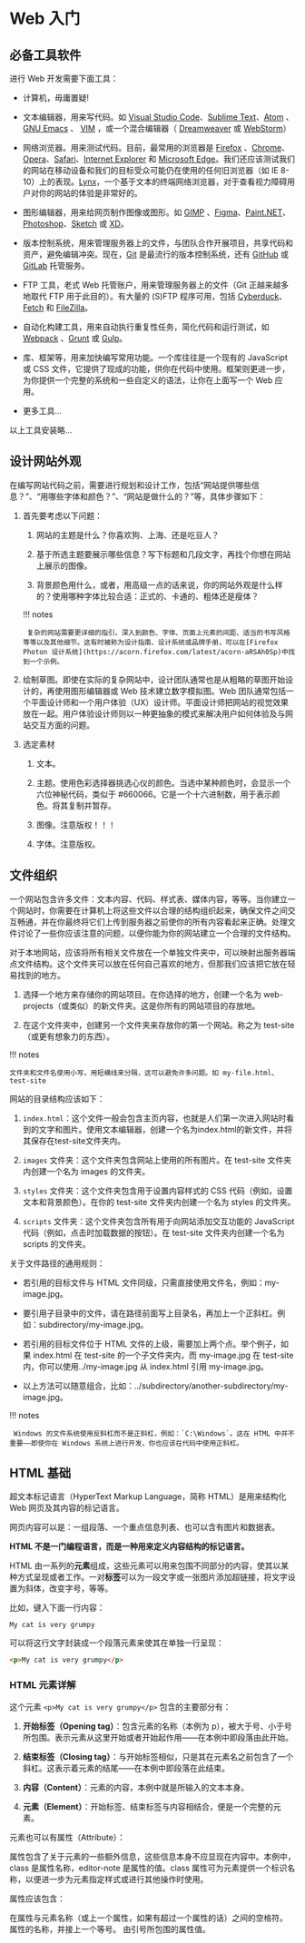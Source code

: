 # Web 入门

## 必备工具软件

进行 Web 开发需要下面工具：

- 计算机，毋庸置疑!

- 文本编辑器，用来写代码。如 [Visual Studio Code](https://code.visualstudio.com)、[Sublime Text](https://www.sublimetext.com)、[Atom](https://github.blog/2022-06-08-sunsetting-atom/) 、[GNU Emacs](https://www.gnu.org/software/emacs/) 、 [VIM](https://www.vim.org) ，或一个混合编辑器（ [Dreamweaver](https://www.adobe.com/products/dreamweaver.html) 或 [WebStorm](https://www.jetbrains.com/webstorm/)）

- 网络浏览器。用来测试代码。目前，最常用的浏览器是 [Firefox](https://www.mozilla.org/zh-CN/firefox/) 、[Chrome](https://www.google.cn/intl/zh-CN/chrome/)、[Opera](https://www.opera.com/zh-cn)、[Safari](https://www.apple.com.cn/safari/)、[Internet Explorer](https://support.microsoft.com/zh-cn/windows/internet-explorer-下载-d49e1f0d-571c-9a7b-d97e-be248806ca70) 和 [Microsoft Edge](https://www.microsoft.com/zh-cn/edge?form=MA13FJ)。我们还应该测试我们的网站在移动设备和我们的目标受众可能仍在使用的任何旧浏览器（如 IE 8-10）上的表现。[Lynx](https://lynx.browser.org)，一个基于文本的终端网络浏览器，对于查看视力障碍用户对你的网站的体验是非常好的。

- 图形编辑器，用来给网页制作图像或图形。如 [GIMP](https://www.gimp.org) 、[Figma](https://www.figma.com)、[Paint.NET](https://www.getpaint.net)、[Photoshop](https://www.adobe.com/products/photoshop.html)、[Sketch](https://www.sketch.com) 或 [XD](https://helpx.adobe.com/support/xd.html)。

- 版本控制系统，用来管理服务器上的文件，与团队合作开展项目，共享代码和资产，避免编辑冲突。现在，[Git](https://git-scm.com) 是最流行的版本控制系统，还有 [GitHub](https://github.com) 或 [GitLab](https://about.gitlab.com) 托管服务。

- FTP 工具，老式 Web 托管账户，用来管理服务器上的文件（Git 正越来越多地取代 FTP 用于此目的）。有大量的 (S)FTP 程序可用，包括 [Cyberduck](https://cyberduck.io)、[Fetch](https://fetchsoftworks.com) 和 [FileZilla](https://filezilla-project.org)。

- 自动化构建工具，用来自动执行重复性任务，简化代码和运行测试，如 [Webpack](https://webpack.js.org) 、[Grunt](https://gruntjs.com) 或 [Gulp](https://gulpjs.com)。

- 库、框架等，用来加快编写常用功能。一个库往往是一个现有的 JavaScript 或 CSS 文件，它提供了现成的功能，供你在代码中使用。框架则更进一步，为你提供一个完整的系统和一些自定义的语法，让你在上面写一个 Web 应用。

- 更多工具...

以上工具安装略...

## 设计网站外观

在编写网站代码之前，需要进行规划和设计工作，包括“网站提供哪些信息？”、“用哪些字体和颜色？”、“网站是做什么的？”等，具体步骤如下：

1. 首先要考虑以下问题：

    1. 网站的主题是什么？你喜欢狗、上海、还是吃豆人？
    
    2. 基于所选主题要展示哪些信息？写下标题和几段文字，再找个你想在网站上展示的图像。
    
    3. 背景颜色用什么，或者，用高级一点的话来说，你的网站外观是什么样的？使用哪种字体比较合适：正式的、卡通的、粗体还是瘦体？

    !!! notes

        复杂的网站需要更详细的指引，深入到颜色、字体、页面上元素的间距、适当的书写风格等等以及其他细节。这有时被称为设计指南、设计系统或品牌手册，可以在[Firefox Photon 设计系统](https://acorn.firefox.com/latest/acorn-aRSAh0Sp)中找到一个示例。

2. 绘制草图。即使在实际的复杂网站中，设计团队通常也是从粗略的草图开始设计的，再使用图形编辑器或 Web 技术建立数字模拟图。Web 团队通常包括一个平面设计师和一个用户体验（UX）设计师。平面设计师把网站的视觉效果放在一起。用户体验设计师则以一种更抽象的模式来解决用户如何体验及与网站交互方面的问题。

3. 选定素材

    1. 文本。

    2. 主题。使用色彩选择器挑选心仪的颜色。当选中某种颜色时，会显示一个六位神秘代码，类似于 #660066。它是一个十六进制数，用于表示颜色。将其复制并暂存。

    3. 图像。注意版权！！！

    4. 字体。注意版权。

## 文件组织

一个网站包含许多文件：文本内容、代码、样式表、媒体内容，等等。当你建立一个网站时，你需要在计算机上将这些文件以合理的结构组织起来，确保文件之间交互畅通，并在你最终将它们上传到服务器之前使你的所有内容看起来正确。处理文件讨论了一些你应该注意的问题，以便你能为你的网站建立一个合理的文件结构。

对于本地网站，应该将所有相关文件放在一个单独文件夹中，可以映射出服务器端点文件结构。这个文件夹可以放在任何自己喜欢的地方，但那我们应该把它放在轻易找到的地方。

1. 选择一个地方来存储你的网站项目。在你选择的地方，创建一个名为 web-projects（或类似）的新文件夹。这是你所有的网站项目的存放地。

2. 在这个文件夹中，创建另一个文件夹来存放你的第一个网站。称之为 test-site（或更有想象力的东西）。

!!! notes

    文件夹和文件名使用小写，用短横线来分隔，这可以避免许多问题。如 my-file.html、test-site


网站的目录结构应该如下：

1. `index.html`：这个文件一般会包含主页内容，也就是人们第一次进入网站时看到的文字和图片。使用文本编辑器，创建一个名为index.html的新文件，并将其保存在test-site文件夹内。

2. `images` 文件夹：这个文件夹包含网站上使用的所有图片。在 test-site 文件夹内创建一个名为 images 的文件夹。

3. `styles` 文件夹：这个文件夹包含用于设置内容样式的 CSS 代码（例如，设置文本和背景颜色）。在你的 test-site 文件夹内创建一个名为 styles 的文件夹。

4. `scripts` 文件夹：这个文件夹包含所有用于向网站添加交互功能的 JavaScript 代码（例如，点击时加载数据的按钮）。在 test-site 文件夹内创建一个名为 scripts 的文件夹。

关于文件路径的通用规则：

- 若引用的目标文件与 HTML 文件同级，只需直接使用文件名，例如：my-image.jpg。

- 要引用子目录中的文件，请在路径前面写上目录名，再加上一个正斜杠。例如：subdirectory/my-image.jpg。

- 若引用的目标文件位于 HTML 文件的上级，需要加上两个点。举个例子，如果 index.html 在 test-site 的一个子文件夹内，而 my-image.jpg 在 test-site 内，你可以使用../my-image.jpg 从 index.html 引用 my-image.jpg。

- 以上方法可以随意组合，比如：../subdirectory/another-subdirectory/my-image.jpg。

!!! notes

     Windows 的文件系统使用反斜杠而不是正斜杠，例如：`C:\Windows`。这在 HTML 中并不重要——即使你在 Windows 系统上进行开发，你也应该在代码中使用正斜杠。

## HTML 基础

超文本标记语言（HyperText Markup Language，简称 HTML）是用来结构化 Web 网页及其内容的标记语言。

网页内容可以是：一组段落、一个重点信息列表、也可以含有图片和数据表。

**HTML 不是一门编程语言，而是一种用来定义内容结构的标记语言。**

HTML 由一系列的**元素**组成，这些元素可以用来包围不同部分的内容，使其以某种方式呈现或者工作。一对**标签**可以为一段文字或一张图片添加超链接，将文字设置为斜体，改变字号，等等。

比如，键入下面一行内容：

```
My cat is very grumpy
```

可以将这行文字封装成一个段落元素来使其在单独一行呈现：

```html
<p>My cat is very grumpy</p>
```

### HTML 元素详解

这个元素 `<p>My cat is very grumpy</p>` 包含的主要部分有：

1. **开始标签（Opening tag）**：包含元素的名称（本例为 p），被大于号、小于号所包围。表示元素从这里开始或者开始起作用——在本例中即段落由此开始。

2. **结束标签（Closing tag）**：与开始标签相似，只是其在元素名之前包含了一个斜杠。这表示着元素的结尾——在本例中即段落在此结束。

3. **内容（Content）**：元素的内容，本例中就是所输入的文本本身。

4. **元素（Element）**：开始标签、结束标签与内容相结合，便是一个完整的元素。

元素也可以有属性（Attribute）：

属性包含了关于元素的一些额外信息，这些信息本身不应显现在内容中。本例中，class 是属性名称，editor-note 是属性的值。class 属性可为元素提供一个标识名称，以便进一步为元素指定样式或进行其他操作时使用。

属性应该包含：

在属性与元素名称（或上一个属性，如果有超过一个属性的话）之间的空格符。
属性的名称，并接上一个等号。
由引号所包围的属性值。